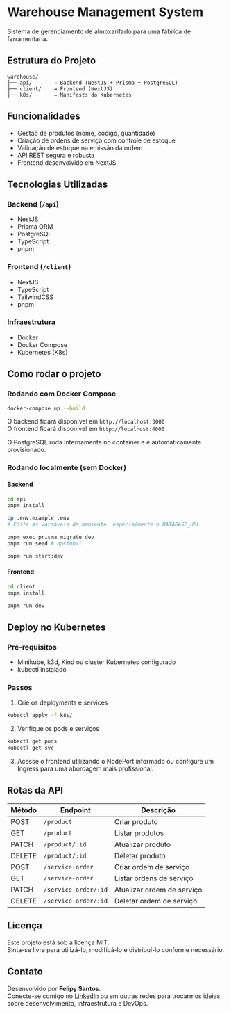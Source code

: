 
# Warehouse Management System

Sistema de gerenciamento de almoxarifado para uma fábrica de ferramentaria.

## Estrutura do Projeto

```
warehouse/
├── api/       → Backend (NestJS + Prisma + PostgreSQL)
├── client/    → Frontend (NextJS)
├── k8s/       → Manifests do Kubernetes
```

## Funcionalidades

- Gestão de produtos (nome, código, quantidade)
- Criação de ordens de serviço com controle de estoque
- Validação de estoque na emissão da ordem
- API REST segura e robusta
- Frontend desenvolvido em NextJS

## Tecnologias Utilizadas

### Backend (`/api`)

- NestJS
- Prisma ORM
- PostgreSQL
- TypeScript
- pnpm

### Frontend (`/client`)

- NextJS
- TypeScript
- TailwindCSS
- pnpm

### Infraestrutura

- Docker
- Docker Compose
- Kubernetes (K8s)

## Como rodar o projeto

### Rodando com Docker Compose

```bash
docker-compose up --build
```

O backend ficará disponível em `http://localhost:3000`  
O frontend ficará disponível em `http://localhost:4000`

O PostgreSQL roda internamente no container e é automaticamente provisionado.

### Rodando localmente (sem Docker)

#### Backend

```bash
cd api
pnpm install

cp .env.example .env
# Edite as variáveis de ambiente, especialmente o DATABASE_URL

pnpm exec prisma migrate dev
pnpm run seed # opcional

pnpm run start:dev
```

#### Frontend

```bash
cd client
pnpm install

pnpm run dev
```

## Deploy no Kubernetes

### Pré-requisitos

- Minikube, k3d, Kind ou cluster Kubernetes configurado
- kubectl instalado

### Passos

1. Crie os deployments e services

```bash
kubectl apply -f k8s/
```

2. Verifique os pods e serviços

```bash
kubectl get pods
kubectl get svc
```

3. Acesse o frontend utilizando o NodePort informado ou configure um Ingress para uma abordagem mais profissional.

## Rotas da API

| Método | Endpoint             | Descrição                  |
| ------ | -------------------- | -------------------------- |
| POST   | `/product`           | Criar produto              |
| GET    | `/product`           | Listar produtos            |
| PATCH  | `/product/:id`       | Atualizar produto          |
| DELETE | `/product/:id`       | Deletar produto            |
| POST   | `/service-order`     | Criar ordem de serviço     |
| GET    | `/service-order`     | Listar ordens de serviço   |
| PATCH  | `/service-order/:id` | Atualizar ordem de serviço |
| DELETE | `/service-order/:id` | Deletar ordem de serviço   |

## Licença

Este projeto está sob a licença MIT.  
Sinta-se livre para utilizá-lo, modificá-lo e distribuí-lo conforme necessário.

## Contato

Desenvolvido por **Felipy Santos**.  
Conecte-se comigo no [LinkedIn](https://www.linkedin.com/in/felipy-santos/) ou em outras redes para trocarmos ideias sobre desenvolvimento, infraestrutura e DevOps.
